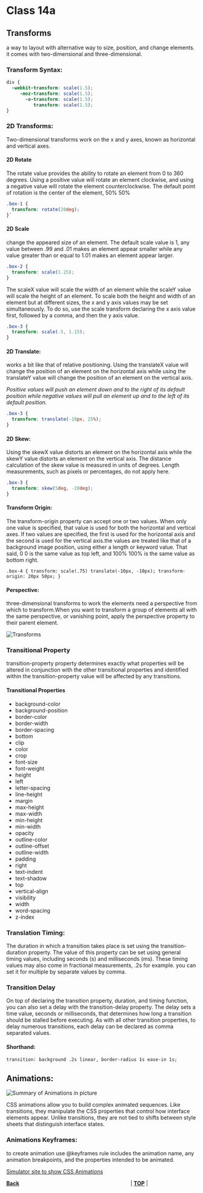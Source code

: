 
# Class 14a

## **Transforms**


a way to layout with alternative way to size, position, and change elements. it comes with two-dimensional and three-dimensional.

### Transform Syntax:

```css
div {
  -webkit-transform: scale(1.5);
     -moz-transform: scale(1.5);
       -o-transform: scale(1.5);
          transform: scale(1.5);
}
```


### 2D Transforms:

Two-dimensional transforms work on the x and y axes, known as horizontal and vertical axes.

#### 2D Rotate

The rotate value provides the ability to rotate an element from 0 to 360 degrees. Using a positive value will rotate an element clockwise, and using a negative value will rotate the element counterclockwise. The default point of rotation is the center of the element, 50% 50%

```css
.box-1 {
  transform: rotate(20deg);
}`
```
#### 2D Scale

change the appeared size of an element. The default scale value is 1, any value between .99 and .01 makes an element appear smaller while any value greater than or equal to 1.01 makes an element appear larger.

```css
.box-2 {
  transform: scale(1.25);
}
```

The scaleX value will scale the width of an element while the scaleY value will scale the height of an element. To scale both the height and width of an element but at different sizes, the x and y axis values may be set simultaneously. To do so, use the scale transform declaring the x axis value first, followed by a comma, and then the y axis value.

```css
.box-3 {
  transform: scale(.5, 1.15);
}
```

#### 2D Translate:

 works a bit like that of relative positioning. Using the translateX value will change the position of an element on the horizontal axis while using the translateY value will change the position of an element on the vertical axis.

 *Positive values will push an element down and to the right of its default position while negative values will pull an element up and to the left of its default position.*

```css
.box-3 {
  transform: translate(-10px, 25%);
}
```

#### 2D Skew:

Using the skewX value distorts an element on the horizontal axis while the skewY value distorts an element on the vertical axis. The distance calculation of the skew value is measured in units of degrees. Length measurements, such as pixels or percentages, do not apply here.


```css
.box-3 {
  transform: skew(5deg, -20deg);
}
```


#### Transform Origin:

The transform-origin property can accept one or two values. When only one value is specified, that value is used for both the horizontal and vertical axes. If two values are specified, the first is used for the horizontal axis and the second is used for the vertical axis.the values are treated like that of a background image position, using either a length or keyword value. That said, 0 0 is the same value as top left, and 100% 100% is the same value as bottom right.

`.box-4 {
  transform: scale(.75) translate(-10px, -10px);
  transform-origin: 20px 50px;
}
`

#### Perspective:

 three-dimensional transforms to work the elements need a perspective from which to transform.When you want to transform a group of elements all with the same perspective, or vanishing point, apply the perspective property to their parent element.

![Transforms](https://www.dmxzone.com/downloads/images/css_transforms_ss.png)


### Transitional Property

transition-property property determines exactly what properties will be altered in conjunction with the other transitional properties and  identified within the transition-property value will be affected by any transitions.

#### Transitional Properties

* background-color 
* background-position
* border-color 
* border-width 
* border-spacing 
* bottom 
* clip 
* color 
* crop
* font-size
* font-weight
* height
* left
* letter-spacing
* line-height
* margin
* max-height
* max-width
* min-height
* min-width
* opacity
* outline-color
* outline-offset
* outline-width
* padding
* right
* text-indent
* text-shadow
* top
* vertical-align
* visibility
* width
* word-spacing
* z-index

### Translation Timing:

The duration in which a transition takes place is set using the transition-duration property. The value of this property can be set using general timing values, including seconds (s) and milliseconds (ms). These timing values may also come in fractional measurements, .2s for example. you can set it for multiple by separate values by comma.


### Transition Delay

On top of declaring the transition property, duration, and timing function, you can also set a delay with the transition-delay property. The delay sets a time value, seconds or milliseconds, that determines how long a transition should be stalled before executing. As with all other transition properties, to delay numerous transitions, each delay can be declared as comma separated values.

#### Shorthand:

`transition: background .2s linear, border-radius 1s ease-in 1s;`


## Animations:

![Summary of Animations in picture](https://webartdevelopers.com/blog/wp-content/uploads/2018/10/Motion-UI-CSS-Animation-Library.gif)

CSS animations allow you to build complex animated sequences. Like transitions, they manipulate the CSS properties that control how interface elements appear. Unlike transitions, they are not tied to shifts between style sheets that distinguish interface states.

### Animations Keyframes:

to create animation use  @keyframes rule includes the animation name, any animation breakpoints, and the properties intended to be animated.

[Simulator site to show CSS Animations](https://designlink.work/responsive-simulator/animatecss/)

[**Back**](https://odehabuzaid.github.io/reading-notes/)                     | [**TOP**](##Local-Storage) |
